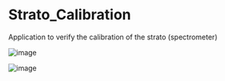 # Strato_Calibration
Application to verify the calibration of the strato (spectrometer)

![image](https://github.com/NATRIST-0/Strato_Calibration/assets/167151443/f90a9bea-50ed-4226-bf47-34ae59cd998f)


![image](https://github.com/NATRIST-0/Strato_Calibration/assets/167151443/fbc03802-9008-441c-bdc0-48e653cbf2b7)





